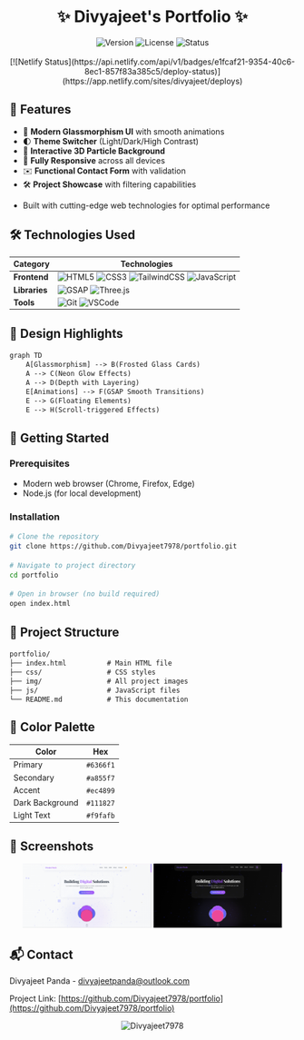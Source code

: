 # <div align="center">✨ Divyajeet's Portfolio ✨</div>

<div align="center">
  <img src="https://img.shields.io/badge/Version-1.0.0-blue" alt="Version">
  <img src="https://img.shields.io/badge/License-MIT-green" alt="License">
  <img src="https://img.shields.io/badge/Status-Live-brightgreen" alt="Status">
</div>

<br>

<div align="center">
[![Netlify Status](https://api.netlify.com/api/v1/badges/e1fcaf21-9354-40c6-8ec1-857f83a385c5/deploy-status)](https://app.netlify.com/sites/divyajeet/deploys)
</div>

## 🌟 Features

- 🎨 **Modern Glassmorphism UI** with smooth animations
- 🌓 **Theme Switcher** (Light/Dark/High Contrast)
- 🚀 **Interactive 3D Particle Background**
- 📱 **Fully Responsive** across all devices
- ✉️ **Functional Contact Form** with validation
- 🛠 **Project Showcase** with filtering capabilities


+ Built with cutting-edge web technologies for optimal performance



## 🛠 Technologies Used

| Category        | Technologies                                                                 |
|-----------------|------------------------------------------------------------------------------|
| **Frontend**    | ![HTML5](https://img.shields.io/badge/-HTML5-E34F26?logo=html5&logoColor=white) ![CSS3](https://img.shields.io/badge/-CSS3-1572B6?logo=css3&logoColor=white) ![TailwindCSS](https://img.shields.io/badge/-TailwindCSS-38B2AC?logo=tailwind-css&logoColor=white) ![JavaScript](https://img.shields.io/badge/-JavaScript-F7DF1E?logo=javascript&logoColor=black) |
| **Libraries**   | ![GSAP](https://img.shields.io/badge/-GSAP-88CE02?logo=greensock&logoColor=white) ![Three.js](https://img.shields.io/badge/-Three.js-000000?logo=three.js&logoColor=white) |
| **Tools**       | ![Git](https://img.shields.io/badge/-Git-F05032?logo=git&logoColor=white) ![VSCode](https://img.shields.io/badge/-VSCode-007ACC?logo=visual-studio-code&logoColor=white) |

## 🎨 Design Highlights

```mermaid
graph TD
    A[Glassmorphism] --> B(Frosted Glass Cards)
    A --> C(Neon Glow Effects)
    A --> D(Depth with Layering)
    E[Animations] --> F(GSAP Smooth Transitions)
    E --> G(Floating Elements)
    E --> H(Scroll-triggered Effects)
```

## 🚀 Getting Started

### Prerequisites
- Modern web browser (Chrome, Firefox, Edge)
- Node.js (for local development)

### Installation
```bash
# Clone the repository
git clone https://github.com/Divyajeet7978/portfolio.git

# Navigate to project directory
cd portfolio

# Open in browser (no build required)
open index.html
```

## 📂 Project Structure
```
portfolio/
├── index.html          # Main HTML file
├── css/                # CSS styles
├── img/                # All project images
├── js/                 # JavaScript files
└── README.md           # This documentation
```

## 🌈 Color Palette
| Color          | Hex                                                                |
|----------------|--------------------------------------------------------------------|
| Primary        | `#6366f1` |
| Secondary      | `#a855f7` |
| Accent         | `#ec4899` |
| Dark Background| `#111827` |
| Light Text     | `#f9fafb` |

## 📸 Screenshots

<div align="center">
  <img src="https://github.com/Divyajeet7978/Portfolio_Redesigned/blob/main/img/1.png" width="45%" alt="Light Theme">
  <img src="https://github.com/Divyajeet7978/Portfolio_Redesigned/blob/main/img/2.png" width="45%" alt="Dark Theme">  
</div>

## 📬 Contact

Divyajeet Panda - divyajeetpanda@outlook.com

Project Link: [https://github.com/Divyajeet7978/portfolio](https://github.com/Divyajeet7978/portfolio)

<div align="center">
  <img src="https://komarev.com/ghpvc/?username=Divyajeet7978&label=Profile%20views&color=0e75b6&style=flat" alt="Divyajeet7978" /> 
</div>
